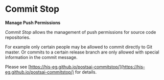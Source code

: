 # Commit Stop
**Manage Push Permissions**

*Commit Stop* allows the management of push permissions for source code repositories. 

For example only certain people may be allowed to commit directly to Git master. Or
commits to a certain release branch are only allowed with special information in the 
commit message.

Please see [https://his-eg.github.io/postsai-commitstop/](https://his-eg.github.io/postsai-commitstop/) for details.  
